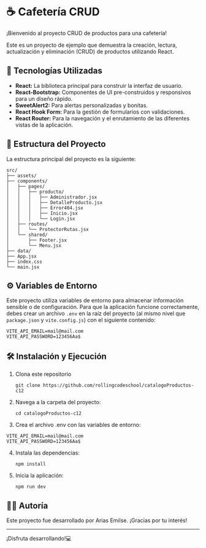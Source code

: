 # ☕ Cafetería CRUD

¡Bienvenido al proyecto CRUD de productos para una cafetería!

Este es un proyecto de ejemplo que demuestra la creación, lectura, actualización y eliminación (CRUD) de productos utilizando React.

## 🚀 Tecnologías Utilizadas

* **React:** La biblioteca principal para construir la interfaz de usuario.
* **React-Bootstrap:** Componentes de UI pre-construidos y responsivos para un diseño rápido.
* **SweetAlert2:** Para alertas personalizadas y bonitas.
* **React Hook Form:** Para la gestión de formularios con validaciones.
* **React Router:** Para la navegación y el enrutamiento de las diferentes vistas de la aplicación.

## 📁 Estructura del Proyecto

La estructura principal del proyecto es la siguiente:
```
src/
├── assets/
├── components/
│   ├── pages/
│   │   ├── producto/
│   │   │   ├── Administrador.jsx
│   │   │   ├── DetalleProducto.jsx
│   │   │   ├── Error404.jsx
│   │   │   ├── Inicio.jsx
│   │   │   └── Login.jsx
│   ├── routes/
│   │   └── ProtectorRutas.jsx
│   └── shared/
│       ├── Footer.jsx
│       └── Menu.jsx
├── data/
├── App.jsx
├── index.css
└── main.jsx
```

## ⚙️ Variables de Entorno

Este proyecto utiliza variables de entorno para almacenar información sensible o de configuración. Para que la aplicación funcione correctamente, debes crear un archivo `.env` en la raíz del proyecto (al mismo nivel que `package.json` y `vite.config.js`) con el siguiente contenido:

```dotenv
VITE_API_EMAIL=mail@mail.com
VITE_API_PASSWORD=123456Aa$
```

## 🛠️ Instalación y Ejecución
1. Clona este repositorio

    ```git clone https://github.com/rollingcodeschool/catalogoProductos-c12```
1. Navega a la carpeta del proyecto:


    ```cd catalogoProductos-c12```
1. Crea el archivo .env con las variables de entorno: 

```dotenv
VITE_API_EMAIL=mail@mail.com
VITE_API_PASSWORD=123456Aa$
```

4. Instala las dependencias:

    ```npm install```
1. Inicia la aplicación:
 
    ```npm run dev```

## 👩‍💻 Autoría

Este proyecto fue desarrollado por Arias Emilse. ¡Gracias por tu interés!

---- 

¡Disfruta desarrollando!💻